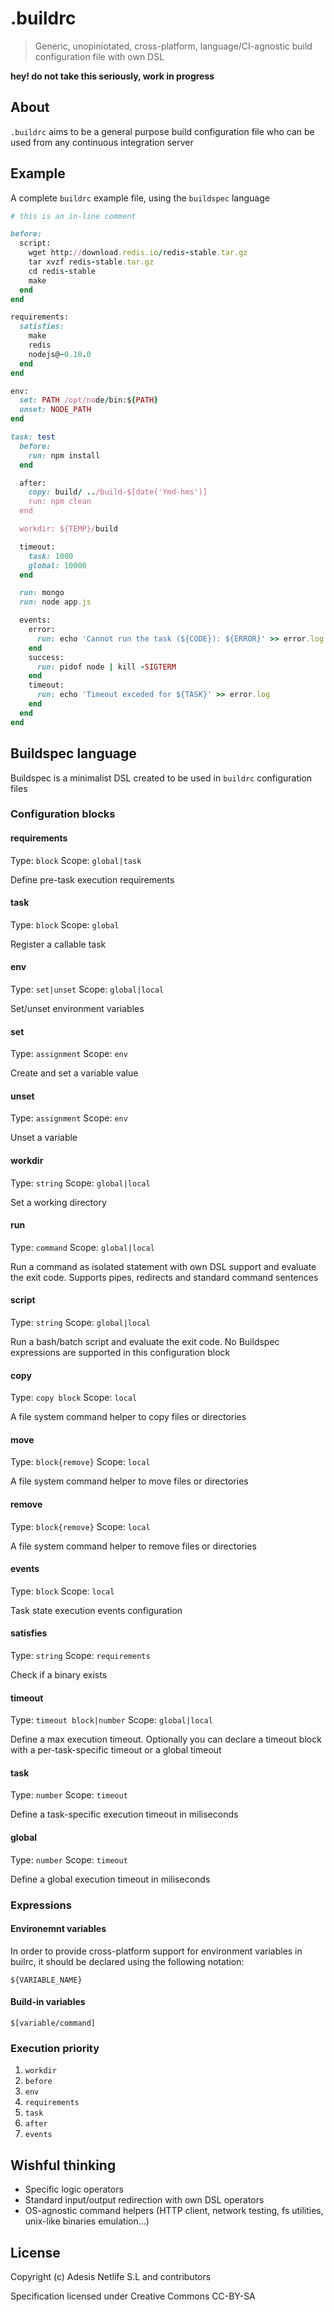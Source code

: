 # .buildrc

> Generic, unopiniotated, cross-platform, language/CI-agnostic build configuration file with own DSL

**hey! do not take this seriously, work in progress**

## About

`.buildrc` aims to be a general purpose build configuration file who can be used from any 
continuous integration server

## Example

A complete `buildrc` example file, using the `buildspec` language

```ruby
# this is an in-line comment

before: 
  script:
    wget http://download.redis.io/redis-stable.tar.gz
    tar xvzf redis-stable.tar.gz
    cd redis-stable
    make
  end
end

requirements:
  satisfies: 
    make
    redis
    nodejs@~0.10.0
  end
end

env:
  set: PATH /opt/node/bin:${PATH}
  unset: NODE_PATH
end

task: test
  before: 
    run: npm install
  end

  after:
    copy: build/ ../build-$[date('Ymd-hms')]
    run: npm clean
  end

  workdir: ${TEMP}/build

  timeout:
    task: 1000
    global: 10000
  end

  run: mongo 
  run: node app.js 

  events:
    error:
      run: echo 'Cannot run the task (${CODE}): ${ERROR}' >> error.log
    end
    success:
      run: pidof node | kill -SIGTERM
    end
    timeout:
      run: echo 'Timeout exceded for ${TASK}' >> error.log
    end
  end
end
```

## Buildspec language

Buildspec is a minimalist DSL created to be used in `buildrc` configuration files

### Configuration blocks

#### requirements
Type: `block`
Scope: `global|task`

Define pre-task execution requirements

#### task
Type: `block`
Scope: `global`

Register a callable task

#### env
Type: `set|unset` 
Scope: `global|local`

Set/unset environment variables

#### set
Type: `assignment`
Scope: `env`

Create and set a variable value

#### unset
Type: `assignment`
Scope: `env`

Unset a variable

#### workdir
Type: `string`
Scope: `global|local`

Set a working directory

#### run
Type: `command`
Scope: `global|local`

Run a command as isolated statement with own DSL support and evaluate the exit code.
Supports pipes, redirects and standard command sentences 

#### script
Type: `string`
Scope: `global|local`

Run a bash/batch script and evaluate the exit code. 
No Buildspec expressions are supported in this configuration block

#### copy
Type: `copy block`
Scope: `local`

A file system command helper to copy files or directories

#### move
Type: `block{remove}`
Scope: `local`

A file system command helper to move files or directories

#### remove
Type: `block{remove}`
Scope: `local`

A file system command helper to remove files or directories

#### events
Type: `block`
Scope: `local`

Task state execution events configuration

#### satisfies
Type: `string`
Scope: `requirements`

Check if a binary exists

#### timeout
Type: `timeout block|number` 
Scope: `global|local`

Define a max execution timeout. 
Optionally you can declare a timeout block with a per-task-specific timeout or a global timeout

#### task
Type: `number`
Scope: `timeout`

Define a task-specific execution timeout in miliseconds

#### global
Type: `number`
Scope: `timeout`

Define a global execution timeout in miliseconds

### Expressions

#### Environemnt variables
In order to provide cross-platform support for environment variables in builrc,
it should be declared using the following notation:

```
${VARIABLE_NAME}
```

#### Build-in variables

```
$[variable/command]
```

### Execution priority

1. `workdir`
2. `before`
3. `env`
4. `requirements`
5. `task`
6. `after`
7. `events`

## Wishful thinking

- Specific logic operators
- Standard input/output redirection with own DSL operators
- OS-agnostic command helpers (HTTP client, network testing, fs utilities, unix-like binaries emulation...)

## License

Copyright (c) Adesis Netlife S.L and contributors

Specification licensed under Creative Commons CC-BY-SA
